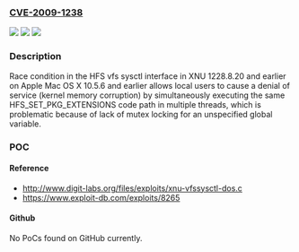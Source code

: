 ### [CVE-2009-1238](https://cve.mitre.org/cgi-bin/cvename.cgi?name=CVE-2009-1238)
![](https://img.shields.io/static/v1?label=Product&message=n%2Fa&color=blue)
![](https://img.shields.io/static/v1?label=Version&message=n%2Fa&color=blue)
![](https://img.shields.io/static/v1?label=Vulnerability&message=n%2Fa&color=brighgreen)

### Description

Race condition in the HFS vfs sysctl interface in XNU 1228.8.20 and earlier on Apple Mac OS X 10.5.6 and earlier allows local users to cause a denial of service (kernel memory corruption) by simultaneously executing the same HFS_SET_PKG_EXTENSIONS code path in multiple threads, which is problematic because of lack of mutex locking for an unspecified global variable.

### POC

#### Reference
- http://www.digit-labs.org/files/exploits/xnu-vfssysctl-dos.c
- https://www.exploit-db.com/exploits/8265

#### Github
No PoCs found on GitHub currently.


